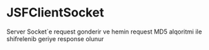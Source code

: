 JSFClientSocket
===============

Server Socket`e request gonderir ve hemin request MD5 alqoritmi ile
shifrelenib geriye response olunur
